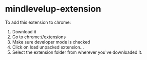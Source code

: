 # mindlevelup-extension

To add this extension to chrome:
1) Download it 
2) Go to chrome://extensions
3) Make sure developer mode is checked
4) Click on load unpacked extension...
5) Select the extension folder from wherever you've downloaded it.
